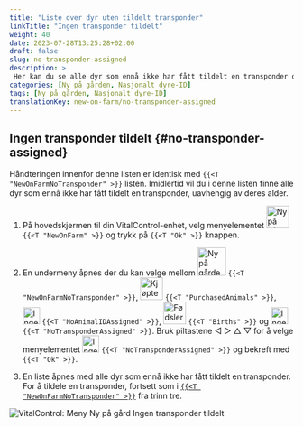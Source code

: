 ```yaml
---
title: "Liste over dyr uten tildelt transponder"
linkTitle: "Ingen transponder tildelt"
weight: 40
date: 2023-07-28T13:25:28+02:00
draft: false
slug: no-transponder-assigned
description: >
 Her kan du se alle dyr som ennå ikke har fått tildelt en transponder og tildele en transponder til dem.
categories: [Ny på gården, Nasjonalt dyre-ID]
tags: [Ny på gården, Nasjonalt dyre-ID]
translationKey: new-on-farm/no-transponder-assigned
---
```

## Ingen transponder tildelt {#no-transponder-assigned}

Håndteringen innenfor denne listen er identisk med `{{<T "NewOnFarmNoTransponder" >}}` listen. Imidlertid vil du i denne listen finne alle dyr som ennå ikke har fått tildelt en transponder, uavhengig av deres alder.

1. På hovedskjermen til din VitalControl-enhet, velg menyelementet <img src="/icons/main/new-on-farm.svg" width="40" align="bottom" alt="Ny på gården" /> `{{<T "NewOnFarm" >}}` og trykk på `{{<T "Ok" >}}` knappen.

2. En undermeny åpnes der du kan velge mellom <img src="/icons/registration/new-on-farm-no-transponder.svg" width="50" align="bottom" alt="Ny på gården, ingen transponder" /> `{{<T "NewOnFarmNoTransponder" >}}`, <img src="/icons/main/new-on-farm.svg" width="40" align="bottom" alt="Kjøpte dyr" /> `{{<T "PurchasedAnimals" >}}`, <img src="/icons/registration/no-eartag-number.svg" width="30" align="bottom" alt="Ingen nasjonalt dyre-ID" /> `{{<T "NoAnimalIDAssigned" >}}`, <img src="/icons/main/births.svg" width="40" align="bottom" alt="Fødsler" /> `{{<T "Births" >}}` og <img src="/icons/registration/no-transponder.svg" width="30" align="bottom" alt="Ingen transponder tildelt" /> `{{<T "NoTransponderAssigned" >}}`. Bruk piltastene ◁ ▷ △ ▽ for å velge menyelementet <img src="/icons/registration/no-transponder.svg" width="30" align="bottom" alt="Ingen transponder tildelt" /> `{{<T "NoTransponderAssigned" >}}` og bekreft med `{{<T "Ok" >}}`.

3. En liste åpnes med alle dyr som ennå ikke har fått tildelt en transponder. For å tildele en transponder, fortsett som i [`{{<T "NewOnFarmNoTransponder" >}}`](../new-no-transponder/#new-on-farm-no-transponder) fra trinn tre.

![VitalControl: Meny Ny på gård Ingen transponder tildelt](../images/notransponder2.png "Ingen transponder tildelt")
